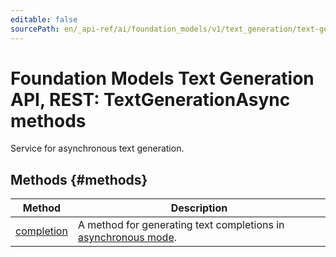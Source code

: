 ```yaml
---
editable: false
sourcePath: en/_api-ref/ai/foundation_models/v1/text_generation/text-generation/api-ref/TextGenerationAsync/index.md
---
```


# Foundation Models Text Generation API, REST: TextGenerationAsync methods
Service for asynchronous text generation.

## Methods {#methods}
Method | Description
--- | ---
[completion](completion.md) | A method for generating text completions in [asynchronous mode](/docs/foundation-models/concepts/#working-mode).